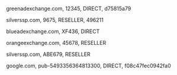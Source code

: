 greenadexchange.com, 12345, DIRECT, d75815a79

silverssp.com, 9675, RESELLER, 496211

blueadexchange.com, XF436, DIRECT

orangeexchange.com, 45678, RESELLER

silverssp.com, ABE679, RESELLER

google.com, pub-5493356364813300, DIRECT, f08c47fec0942fa0
